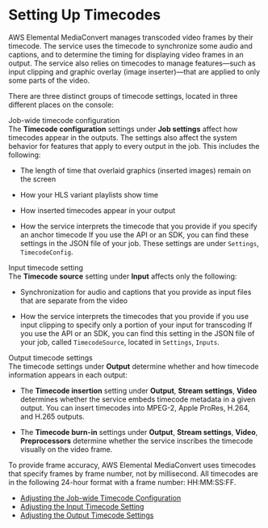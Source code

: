 # Setting Up Timecodes<a name="setting-up-timecode"></a>

AWS Elemental MediaConvert manages transcoded video frames by their timecode\. The service uses the timecode to synchronize some audio and captions, and to determine the timing for displaying video frames in an output\. The service also relies on timecodes to manage features—such as input clipping and graphic overlay \(image inserter\)—that are applied to only some parts of the video\.

There are three distinct groups of timecode settings, located in three different places on the console:

Job\-wide timecode configuration  
The **Timecode configuration** settings under **Job settings** affect how timecodes appear in the outputs\. The settings also affect the system behavior for features that apply to every output in the job\. This includes the following:  

+ The length of time that overlaid graphics \(inserted images\) remain on the screen

+ How your HLS variant playlists show time

+ How inserted timecodes appear in your output

+ How the service interprets the timecode that you provide if you specify an anchor timecode
If you use the API or an SDK, you can find these settings in the JSON file of your job\. These settings are under `Settings`, `TimecodeConfig`\.

Input timecode setting  
The **Timecode source** setting under **Input** affects only the following:  

+ Synchronization for audio and captions that you provide as input files that are separate from the video

+ How the service interprets the timecodes that you provide if you use input clipping to specify only a portion of your input for transcoding
If you use the API or an SDK, you can find this setting in the JSON file of your job, called `TimecodeSource`, located in `Settings`, `Inputs`\.

Output timecode settings  
The timecode settings under **Output** determine whether and how timecode information appears in each output:  

+ The **Timecode insertion** setting under **Output**, **Stream settings**, **Video** determines whether the service embeds timecode metadata in a given output\. You can insert timecodes into MPEG\-2, Apple ProRes, H\.264, and H\.265 outputs\.

+ The **Timecode burn\-in** settings under **Output**, **Stream settings**, **Video**, **Preprocessors** determine whether the service inscribes the timecode visually on the video frame\.

To provide frame accuracy, AWS Elemental MediaConvert uses timecodes that specify frames by frame number, not by millisecond\. All timecodes are in the following 24\-hour format with a frame number: HH:MM:SS:FF\.


+ [Adjusting the Job\-wide Timecode Configuration](timecode-jobconfig.md)
+ [Adjusting the Input Timecode Setting](timecode-input.md)
+ [Adjusting the Output Timecode Settings](timecode-output.md)